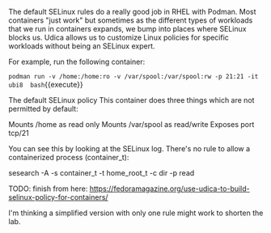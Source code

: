 The default SELinux rules do a really good job in RHEL with Podman. Most containers "just work" but sometimes as the different types of workloads that we run in containers expands, we bump into places where SELinux blocks us. Udica allows us to customize Linux policies for specific workloads without being an SELinux expert.

For example, run the following container:

``podman run -v /home:/home:ro -v /var/spool:/var/spool:rw -p 21:21 -it ubi8  bash``{{execute}}

The default SELinux policy This container does three things which are not permitted by default: 

Mounts /home as read only
Mounts /var/spool as read/write
Exposes port tcp/21

You can see this by looking at the SELinux log. There's no rule to allow a containerized process (container_t):

sesearch -A -s container_t -t home_root_t -c dir -p read

TODO: finish from here: https://fedoramagazine.org/use-udica-to-build-selinux-policy-for-containers/

I'm thinking a simplified version with only one rule might work to shorten the lab.


